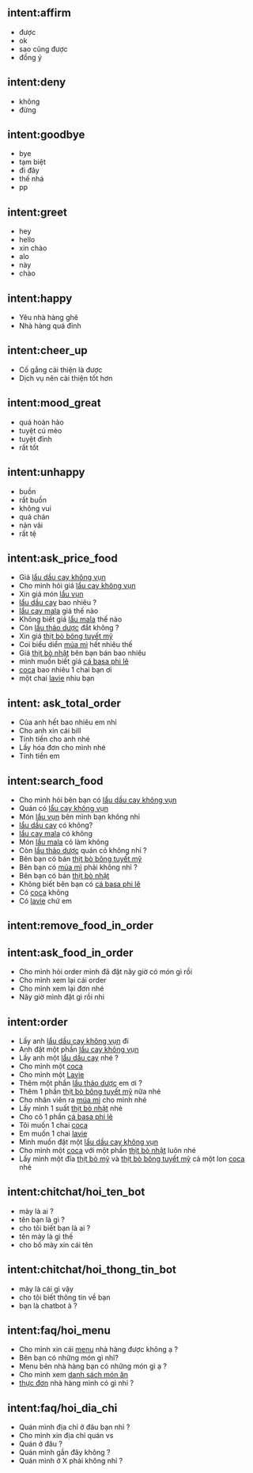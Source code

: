 ## intent:affirm
- được
- ok
- sao cũng được
- đồng ý

## intent:deny
- không
- đừng 

## intent:goodbye
- bye
- tạm biệt
- đi đây
- thế nhá
- pp

## intent:greet
- hey
- hello
- xin chào
- alo
- này
- chào

## intent:happy
- Yêu nhà hàng ghê
- Nhà hàng quá đỉnh

## intent:cheer_up
- Cố gắng cải thiện là được
- Dịch vụ nên cài thiện tốt hơn

## intent:mood_great
- quá hoàn hảo
- tuyệt cú mèo
- tuyệt đỉnh
- rất tốt

## intent:unhappy
- buồn
- rất buồn
- không vui
- quá chán
- nản vãi
- rất tệ

## intent:ask_price_food
- Giá [lẩu dầu cay không vụn](food)
- Cho mình hỏi giá [lẩu cay không vụn](food)
- Xin giá món [lẩu vụn](food)
- [lẩu dầu cay](food) bao nhiêu ?
- [lẩu cay mala](food) giá thế nào
- Không biết giá [lẩu mala](food) thế nào
- Còn [lẩu thảo dược](food) đắt không ?
- Xin giá [thịt bò bông tuyết mỹ](food)
- Coi biểu diển [múa mì](food) hết nhiêu thế
- Giá [thịt bò nhật](food) bên bạn bán bao nhiêu
- mình muốn biết giá [cá basa phi lê](food) 
- [coca](food) bao nhiêu 1 chai bạn ơi
- một chai [lavie](food) nhiu bạn

## intent: ask_total_order

- Của anh hết bao nhiêu em nhỉ
- Cho anh xin cái bill
- Tính tiền cho anh nhé
- Lấy hóa đơn cho mình nhé
- Tính tiền em

## intent:search_food
- Cho mình hỏi bên bạn có [lẩu dầu cay không vụn](food)
- Quán có [lẩu cay không vụn](food)
- Món [lẩu vụn](food) bên mình bạn không nhỉ
- [lẩu dầu cay](food) có không?
- [lẩu cay mala](food) có không
- Món [lẩu mala](food) có làm không
- Còn [lẩu thảo dược](food) quán có không nhỉ ?
- Bên bạn có bán [thịt bò bông tuyết mỹ](food)
- Bên bạn có [múa mì](food) phải không nhỉ ?
- Bên bạn có bán [thịt bò nhật](food) 
- Không biết bên bạn có [cá basa phi lê](food) 
- Có [coca](food) không
- Có [lavie](food) chứ em
## intent:remove_food_in_order

## intent:ask_food_in_order

- Cho mình hỏi order mình đã đặt nãy giờ có món gì rồi
- Cho mình xem lại cái order
- Cho mình xem lại đơn nhé
- Nãy giờ mình đặt gì rồi nhi

## intent:order

- Lấy anh [lẩu dầu cay không vụn](food) đi
- Anh đặt một phần [lẩu cay không vụn](food)
- Lấy anh một [lẩu dầu cay](food) nhé ?
- Cho mình một [coca](food)
- Cho mình một [Lavie](food)
- Thêm một phần [lẩu thảo dược](food) em ơi ?
- Thêm 1 phần [thịt bò bông tuyết mỹ](food) nữa nhé
- Cho nhân viên ra [múa mì](food) cho mình nhé
- Lấy mình 1 suất [thịt bò nhật](food) nhé
- Cho cô 1 phần [cá basa phi lê](food) 
- Tôi muốn 1 chai [coca](food)
- Em muốn 1 chai [lavie](food)
- Mình muốn đặt một [lẩu dầu cay không vụn](food)
- Cho mình một [coca](food) với một phần [thịt bò nhật](food) luôn nhé
- Lấy mình một đĩa [thịt bò mỹ](food) và [thịt bò bông tuyết mỹ](food) cả một lon [coca](food) nhé

## intent:chitchat/hoi_ten_bot
- mày là ai ?
- tên bạn là gì ?
- cho tôi biết bạn là ai ?
- tên mày là gì thế 
- cho bố mày xin cái tên


## intent:chitchat/hoi_thong_tin_bot
- mày là cái gì vậy
- cho tôi biết thông tin về bạn
- bạn là chatbot à ?
  
## intent:faq/hoi_menu
- Cho mình xin cái [menu](menu) nhà hàng được không ạ ?
- Bên bạn có những món gì nhỉ?
- Menu bên nhà hàng bạn có những món gì ạ ?
- Cho mình xem [danh sách món ăn](menu)
- [thực đơn](menu) nhà hàng mình có gì nhỉ ?

## intent:faq/hoi_dia_chi
- Quán mình địa chỉ ở đâu bạn nhỉ ?
- Cho mình xin địa chỉ quán vs
- Quán ở đâu ?
- Quán mình gần đây không ?
- Quán mình ở X phải không nhỉ ?

